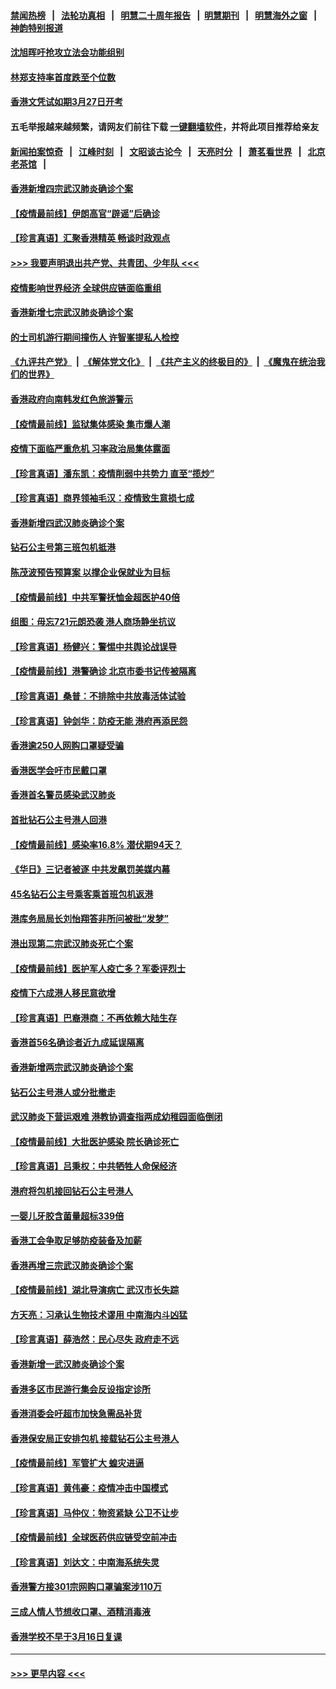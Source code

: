 #### [禁闻热榜](热点新闻.md?=0)  &nbsp;&nbsp;|&nbsp;&nbsp; [法轮功真相](https://github.com/gfw-breaker/truth/blob/master/README.md?=0) &nbsp;&nbsp;|&nbsp;&nbsp; [明慧二十周年报告](https://github.com/gfw-breaker/mh-reports/blob/master/README.md?=0) &nbsp;&nbsp;|&nbsp;&nbsp;[明慧期刊](https://github.com/gfw-breaker/mh-qikan) &nbsp;&nbsp;|&nbsp;&nbsp; [明慧海外之窗](https://github.com/gfw-breaker/mh-news/blob/master/README.md?=0) &nbsp;&nbsp;|&nbsp;&nbsp; [神韵特别报道](https://github.com/gfw-breaker/mh-news/blob/master/shenyun.md?=0)
#### [沈旭晖吁抢攻立法会功能组别](../pages/nsc415/n11896084.md?t=02261902) 
#### [林郑支持率首度跌至个位数](../pages/nsc415/n11896058.md?t=02261902) 
#### [香港文凭试如期3月27日开考](../pages/nsc415/n11896055.md?t=02261902) 
#### 五毛举报越来越频繁，请网友们前往下载 [一键翻墙软件](https://github.com/gfw-breaker/ssr-accounts)，并将此项目推荐给亲友
#### [新闻拍案惊奇](https://github.com/gfw-breaker/banned-news/blob/master/pages/link4.md) &nbsp;&nbsp;|&nbsp;&nbsp; [江峰时刻](https://github.com/gfw-breaker/banned-news/blob/master/pages/link4.md) &nbsp;&nbsp;|&nbsp;&nbsp; [文昭谈古论今](https://github.com/gfw-breaker/banned-news/blob/master/pages/link4.md) &nbsp;&nbsp;|&nbsp;&nbsp; [天亮时分](https://github.com/gfw-breaker/banned-news/blob/master/pages/link4.md) &nbsp;&nbsp;|&nbsp;&nbsp; [萧茗看世界](https://github.com/gfw-breaker/banned-news/blob/master/pages/link4.md) &nbsp;&nbsp;|&nbsp;&nbsp; [北京老茶馆](https://github.com/gfw-breaker/banned-news/blob/master/pages/link4.md) &nbsp;&nbsp;|&nbsp;&nbsp; 
#### [香港新增四宗武汉肺炎确诊个案](../pages/nsc415/n11896040.md?t=02261902) 
#### [【疫情最前线】伊朗高官“辟谣”后确诊](../pages/nsc415/n11895902.md?t=02261902) 
#### [【珍言真语】汇聚香港精英 畅谈时政观点](../pages/nsc415/n11895733.md?t=02261902) 
#### [>>> 我要声明退出共产党、共青团、少年队 <<<](https://github.com/begood0513/goodnews/blob/master/quit/letter.md) 
#### [疫情影响世界经济 全球供应链面临重组](../pages/nsc415/n11895634.md?t=02261902) 
#### [香港新增七宗武汉肺炎确诊个案](../pages/nsc415/n11893498.md?t=02261902) 
#### [的士司机游行期间撞伤人 许智峯提私人检控](../pages/nsc415/n11893483.md?t=02261902) 
#### [《九评共产党》](https://github.com/begood0513/9ping.md/blob/master/README.md) &nbsp;|&nbsp; [《解体党文化》](../../../../jtdwh.md/blob/master/README.md)  &nbsp;|&nbsp; [《共产主义的终极目的》](../../../../gczydzjmd.md/blob/master/README.md) &nbsp;|&nbsp; [《魔鬼在统治我们的世界》](../../../../mgztzwmdsj.md/blob/master/README.md) 
#### [香港政府向南韩发红色旅游警示](../pages/nsc415/n11893398.md?t=02261902) 
#### [【疫情最前线】监狱集体感染 集市爆人潮](../pages/nsc415/n11893181.md?t=02261902) 
#### [疫情下面临严重危机  习率政治局集体露面](../pages/nsc415/n11893305.md?t=02261902) 
#### [【珍言真语】潘东凯：疫情削弱中共势力 直至“揽炒”](../pages/nsc415/n11892866.md?t=02261902) 
#### [【珍言真语】商界领袖毛汉：疫情致生意损七成](../pages/nsc415/n11890348.md?t=02261902) 
#### [香港新增四武汉肺炎确诊个案](../pages/nsc415/n11890610.md?t=02261902) 
#### [钻石公主号第三班包机抵港](../pages/nsc415/n11890645.md?t=02261902) 
#### [陈茂波预告预算案 以撑企业保就业为目标](../pages/nsc415/n11890574.md?t=02261902) 
#### [【疫情最前线】中共军警抚恤金超医护40倍](../pages/nsc415/n11890458.md?t=02261902) 
#### [组图：毋忘721元朗恐袭 港人商场静坐抗议](../pages/nsc415/n11876882.md?t=02261902) 
#### [【珍言真语】杨健兴：警惕中共舆论战误导](../pages/nsc415/n11888131.md?t=02261902) 
#### [【疫情最前线】港警确诊 北京市委书记传被隔离](../pages/nsc415/n11886872.md?t=02261902) 
#### [【珍言真语】桑普：不排除中共放毒活体试验](../pages/nsc415/n11886832.md?t=02261902) 
#### [【珍言真语】钟剑华：防疫无能 港府再添民怨](../pages/nsc415/n11884504.md?t=02261902) 
#### [香港逾250人网购口罩疑受骗](../pages/nsc415/n11884388.md?t=02261902) 
#### [香港医学会吁市民戴口罩](../pages/nsc415/n11884367.md?t=02261902) 
#### [香港首名警员感染武汉肺炎](../pages/nsc415/n11884357.md?t=02261902) 
#### [首批钻石公主号港人回港](../pages/nsc415/n11884333.md?t=02261902) 
#### [【疫情最前线】感染率16.8% 潜伏期94天？](../pages/nsc415/n11884256.md?t=02261902) 
#### [《华日》三记者被逐 中共发飙罚美媒内幕](../pages/nsc415/n11884184.md?t=02261902) 
#### [45名钻石公主号乘客乘首班包机返港](../pages/nsc415/n11881770.md?t=02261902) 
#### [港库务局局长刘怡翔答非所问被批“发梦”](../pages/nsc415/n11881752.md?t=02261902) 
#### [港出现第二宗武汉肺炎死亡个案](../pages/nsc415/n11881736.md?t=02261902) 
#### [【疫情最前线】医护军人疫亡多？军委评烈士](../pages/nsc415/n11881655.md?t=02261902) 
#### [疫情下六成港人移民意欲增](../pages/nsc415/n11881699.md?t=02261902) 
#### [【珍言真语】巴裔港商：不再依赖大陆生存](../pages/nsc415/n11881126.md?t=02261902) 
#### [香港首56名确诊者近九成延误隔离](../pages/nsc415/n11879079.md?t=02261902) 
#### [香港新增两宗武汉肺炎确诊个案](../pages/nsc415/n11879064.md?t=02261902) 
#### [钻石公主号港人或分批撤走](../pages/nsc415/n11879029.md?t=02261902) 
#### [武汉肺炎下营运艰难 港教协调查指两成幼稚园面临倒闭](../pages/nsc415/n11878989.md?t=02261902) 
#### [【疫情最前线】大批医护感染 院长确诊死亡](../pages/nsc415/n11878595.md?t=02261902) 
#### [【珍言真语】吕秉权：中共牺牲人命保经济](../pages/nsc415/n11878390.md?t=02261902) 
#### [港府将包机接回钻石公主号港人](../pages/nsc415/n11876352.md?t=02261902) 
#### [一婴儿牙胶含菌量超标339倍](../pages/nsc415/n11876336.md?t=02261902) 
#### [香港工会争取足够防疫装备及加薪](../pages/nsc415/n11876313.md?t=02261902) 
#### [香港再增三宗武汉肺炎确诊个案](../pages/nsc415/n11876297.md?t=02261902) 
#### [【疫情最前线】湖北导演病亡 武汉市长失踪](../pages/nsc415/n11876272.md?t=02261902) 
#### [方天亮：习承认生物技术谬用 中南海内斗凶猛](../pages/nsc415/n11873679.md?t=02261902) 
#### [【珍言真语】薛浩然：民心尽失 政府走不远](../pages/nsc415/n11875838.md?t=02261902) 
#### [香港新增一武汉肺炎确诊个案](../pages/nsc415/n11874044.md?t=02261902) 
#### [香港多区市民游行集会反设指定诊所](../pages/nsc415/n11874017.md?t=02261902) 
#### [香港消委会吁超市加快急需品补货](../pages/nsc415/n11874003.md?t=02261902) 
#### [香港保安局正安排包机 接载钻石公主号港人](../pages/nsc415/n11873932.md?t=02261902) 
#### [【疫情最前线】军管扩大 蝗灾进逼](../pages/nsc415/n11873780.md?t=02261902) 
#### [【珍言真语】黄伟豪：疫情冲击中国模式](../pages/nsc415/n11873482.md?t=02261902) 
#### [【珍言真语】马仲仪：物资紧缺 公卫不让步](../pages/nsc415/n11872315.md?t=02261902) 
#### [【疫情最前线】全球医药供应链受空前冲击](../pages/nsc415/n11869614.md?t=02261902) 
#### [【珍言真语】刘达文：中南海系统失灵](../pages/nsc415/n11869465.md?t=02261902) 
#### [香港警方接301宗网购口罩骗案涉110万](../pages/nsc415/n11867572.md?t=02261902) 
#### [三成人情人节想收口罩、酒精消毒液](../pages/nsc415/n11867523.md?t=02261902) 
#### [香港学校不早于3月16日复课](../pages/nsc415/n11867498.md?t=02261902) 

----
#### [ >>> 更早内容 <<< ](../indexes/nsc415-earlier.md)
